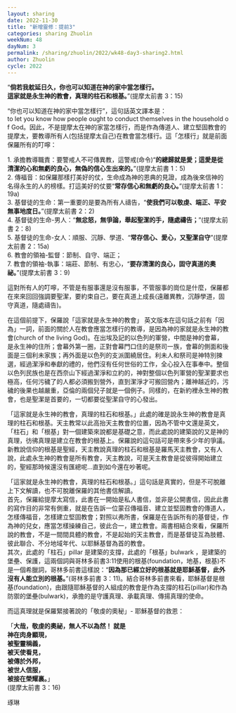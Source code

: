 ```yaml
---
layout: sharing
date: 2022-11-30
title: "新增靈修：提前3"
categories: sharing Zhuolin
weekNum: 48
dayNum: 3
permalink: /sharing/zhuolin/2022/wk48-day3-sharing2.html
author: Zhuolin
cycle: 2022
---
```


“**倘若我躭延日久，你也可以知道在神的家中當怎樣行。  
這家就是永生神的教會，真理的柱石和根基。**”(‭‭提摩太前書‬ ‭3‬：‭15‬)  

“你也可以知道在神的家中當怎樣行”，這句話英文譯本是：to let you know how people ought to conduct themselves in the household of God。因此，不是提摩太在神的家當怎樣行，而是作為傳道人、建立堅固教會的提摩太，要教導所有人(包括提摩太自己)在教會當怎樣行。這「怎樣行」就是前面保羅所有的叮嚀：  

1. 承擔教導職責：要警戒人不可傳異教，這警戒(命令)“**的總歸就是愛；這愛是從清潔的心和無虧的良心，無偽的信心生出來的。**”(‭‭提摩太前書‬ ‭1‬：‭5‬)  
2. 傳福音：如保羅那樣打美好的仗，生命成為神的恩典的見證，成為後來信神的名得永生的人的榜樣。打這美好的仗要“**常存信心和無虧的良心。**”(‭‭提摩太前書‬ ‭1‬：‭19a‬)  
3. 基督徒的生命：第一重要的是要為所有人禱告，“**使我們可以敬虔、端正、平安無事地度日。**”(提摩太前書‬ ‭2‬：‭2‬)  
4. 基督徒的生命-男人：“**無忿怒，無爭論，舉起聖潔的手，隨處禱告；**”(‭‭提摩太前書‬ ‭2‬：‭8)  
5. 基督徒的生命-女人：順服、沉靜、學道、“**常存信心、愛心，又聖潔自守**”(‭‭提摩太前書‬ ‭2‬：‭15‬a)  
6. 教會的領袖-監督：節制、自守、端正；  
7. 教會的領袖-執事：端莊、節制、有忠心，“**要存清潔的良心，固守真道的奧祕。**”(‭‭提摩太前書‬ ‭3‬：‭9‬)  

這對所有人的叮嚀，不管是有服事還是沒有服事，不管服事的崗位是什麼，保羅都在來來回回強調要聖潔，要約束自己，要在真道上成長(遠離異教，沉靜學道，固守真道，隨處禱告)。  

在這個前提下，保羅說「這家就是永生神的教會」 英文版本在這句話之前有「因為」一詞，前面的關於人在教會應當怎樣行的教導，是因為神的家就是永生神的教會(church of the living God)。在出埃及記的以色列的軍營，中間是神的會幕，是永生神的住所；會幕外第一圈，正對會幕門口住的是祭司一族，會幕的側面和後面是三個利未家族；再外面是以色列的支派圍繞居住。利未人和祭司是神特別揀選，經過潔淨和奉獻的禮的，他們沒有任何世俗的工作，全心投入在事奉中。整個以色列民族也是在西奈山下經過潔淨和立約的，神對整個以色列軍營的聖潔要求也極高，任何污穢了的人都必須搬到營外，直到潔淨才可搬回營內；離神越近的，污穢的後果也越嚴重，亞倫的兩個兒子就是一個例子。同樣的，在新約裡永生神的教會，也是聖潔是首要的，一切都要從聖潔自守的心發出。  

「這家就是永生神的教會，真理的柱石和根基。」此處的確是說永生神的教會是真理的柱石和根基。天主教常以此高抬天主教會的位置，因為不管中文還是英文，「柱石」和「根基」對一個建築來說都是基礎之意，而此處說的建築說的又是神的真理，彷彿真理是建立在教會的根基上。保羅說的這句話可是帶來多少年的爭議。新教說信仰的根基是聖經，天主教說真理的柱石和根基是羅馬天主教會，又有人說，此處永生神的教會是所有教會，天主教說，可是天主教會是從彼得開始建立的，聖經那時候還沒有匯總呢…直到如今還在吵著呢。  

「這家就是永生神的教會，真理的柱石和根基。」這句話是真實的，但是不可脫離上下文解讀，也不可脫離保羅的其他書信解讀。  
首先，保羅給提摩太寫信，此書在一開始是私人書信，並非是公開書信，因此此書的寫作目的非常有側重，就是在告訴一位蒙召傳福音、建立並堅固教會的傳道人，怎樣傳福音，怎樣建立堅固教會；對照以弗所書，保羅是在告訴所有的基督徒，作為神的兒女，應當怎樣操練自己，彼此合一，建立教會。兩書相結合來看，保羅所說的教會，不是一間間具體的教會，不是起始的天主教會，而是基督徒互為肢體、彼此聯合、不分地域年代、以耶穌基督為首的教會。  
其次，此處的「柱石」pillar 是建築的支撐，此處的「根基」bulwark ，是建築的堡壘、保護，這兩個詞與哥林多前書3:11使用的根基(foundation，地基，根基)不是一個希臘詞，哥林多前書這樣說：“**因為那已經立好的根基就是耶穌基督，此外沒有人能立別的根基。**”(‭‭哥林多前書‬ ‭3‬：‭11‬)。結合哥林多前書來看，耶穌基督是根基(foundation)，由跟隨耶穌基督的人組成的教會是作為支撐的柱石(pillar)和作為防禦的堡壘(bulwark)，承擔的是守護真理、承載真理、傳揚真理的使命。  

而這真理就是保羅緊接著說的「敬虔的奧秘」- 耶穌基督的救恩：  

「**大哉，敬虔的奧祕，無人不以為然！ 就是  
神在肉身顯現，   
被聖靈稱義，   
被天使看見，   
被傳於外邦，   
被世人信服，   
被接在榮耀裏。**」  
(提摩太前書‬ ‭3‬：‭16)  


琢琳  


